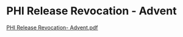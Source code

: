 # PHI Release Revocation - Advent

[PHI Release Revocation- Advent.pdf](PHI%20Release%20Revocation%20-%20Advent%201223041fc3af43d7ad98688b53fe987a/PHI_Release_Revocation-_Advent.pdf)